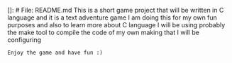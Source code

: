 []: # File: README.md
    This is a short game project that will be written in C language and it is a text adventure game
    I am doing this for my own fun purposes and also to learn more about C language
    I will be using probably the make tool to compile the code of my own making that I will be configuring
    
    
    Enjoy the game and have fun :)
